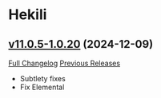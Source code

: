 # Hekili

## [v11.0.5-1.0.20](https://github.com/Hekili/hekili/tree/v11.0.5-1.0.20) (2024-12-09)
[Full Changelog](https://github.com/Hekili/hekili/compare/v11.0.5-1.0.19...v11.0.5-1.0.20) [Previous Releases](https://github.com/Hekili/hekili/releases)

- Subtlety fixes  
- Fix Elemental  
